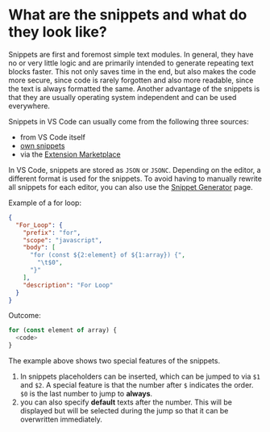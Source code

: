 # What are the snippets and what do they look like?

Snippets are first and foremost simple text modules. In general, they have no or very little logic and are primarily intended to generate repeating text blocks faster. This not only saves time in the end, but also makes the code more secure, since code is rarely forgotten and also more readable, since the text is always formatted the same. Another advantage of the snippets is that they are usually operating system independent and can be used everywhere.

Snippets in VS Code can usually come from the following three sources:
  - from VS Code itself
  - [own snippets](https://code.visualstudio.com/docs/editor/userdefinedsnippets)
  - via the [Extension Marketplace](https://code.visualstudio.com/docs/editor/extension-gallery)

In VS Code, snippets are stored as `JSON` or `JSONC`. Depending on the editor, a different format is used for the snippets. To avoid having to manually rewrite all snippets for each editor, you can also use the [Snippet Generator](https://snippet-generator.app/) page.

Example of a for loop:
```json
{
  "For_Loop": {
    "prefix": "for",
    "scope": "javascript",
    "body": [
      "for (const ${2:element} of ${1:array}) {",
        "\t$0",
      "}"
    ],
    "description": "For Loop"
  }
}
```

Outcome:
```javascript
for (const element of array) {
  <code>
}
```

The example above shows two special features of the snippets.
  1. In snippets placeholders can be inserted, which can be jumped to via `$1` and `$2`. A special feature is that the number after `$` indicates the order. `$0` is the last number to jump to **always**.
  2. you can also specify **default** texts after the number. This will be displayed but will be selected during the jump so that it can be overwritten immediately.
